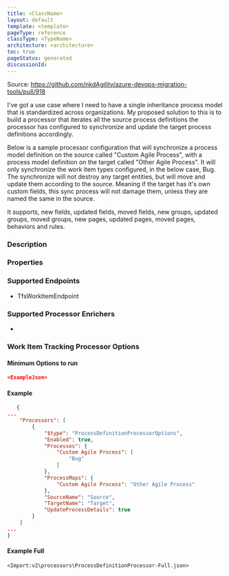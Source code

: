 ```yaml
---
title: <ClassName>
layout: default
template: <template>
pageType: reference
classType: <TypeName>
architecture: <architecture>
toc: true
pageStatus: generated
discussionId: 
---
```



Source: https://github.com/nkdAgility/azure-devops-migration-tools/pull/918

I've got a use case where I need to have a single inheritance process model that is standardized across organizations. My proposed solution to this is to build a processor that iterates all the source process definitions the processor has configured to synchronize and update the target process definitions accordingly.

Below is a sample processor configuration that will synchronize a process model definition on the source called "Custom Agile Process", with a process model definition on the target called "Other Agile Process". It will only synchronize the work item types configured, in the below case, Bug. The synchronize will not destroy any target entities, but will move and update them according to the source. Meaning if the target has it's own custom fields, this sync process will not damage them, unless they are named the same in the source.

It supports, new fields, updated fields, moved fields, new groups, updated groups, moved groups, new pages, updated pages, moved pages, behaviors and rules.

### Description

<Description>

### Properties

<Options>

### Supported Endpoints

- TfsWorkItemEndpoint

### Supported Processor Enrichers

- 


### Work Item Tracking Processor Options


#### Minimum Options to run

```JSON
<ExampleJson>
```

#### Example 


```JSON
   {
...
    "Processors": [
        {
            "$type": "ProcessDefinitionProcessorOptions",
            "Enabled": true,
            "Processes": {
                "Custom Agile Process": [
                    "Bug"
                ]
            },
            "ProcessMaps": {
                "Custom Agile Process": "Other Agile Process"
            },
            "SourceName": "Source",
            "TargetName": "Target",
            "UpdateProcessDetails": true
        }
    ]
...
}
```

#### Example Full

```
<Import:v2\processors\ProcessDefinitionProcessor-Full.json>
```
